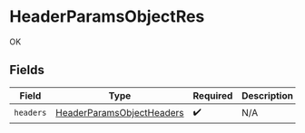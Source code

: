 # HeaderParamsObjectRes

OK


## Fields

| Field                                                                             | Type                                                                              | Required                                                                          | Description                                                                       |
| --------------------------------------------------------------------------------- | --------------------------------------------------------------------------------- | --------------------------------------------------------------------------------- | --------------------------------------------------------------------------------- |
| `headers`                                                                         | [HeaderParamsObjectHeaders](../../models/operations/HeaderParamsObjectHeaders.md) | :heavy_check_mark:                                                                | N/A                                                                               |